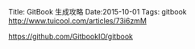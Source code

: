 Title: GitBook 生成攻略
Date:2015-10-01
Tags: gitbook
http://www.tuicool.com/articles/73i6zmM

https://github.com/GitbookIO/gitbook
